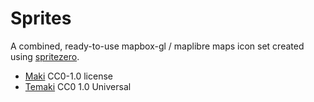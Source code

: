 # Sprites

A combined, ready-to-use mapbox-gl / maplibre maps icon set created using [spritezero](https://github.com/mapbox/spritezero).


* [Maki](https://github.com/mapbox/maki) CC0-1.0 license
* [Temaki](https://github.com/ideditor/temaki) CC0 1.0 Universal